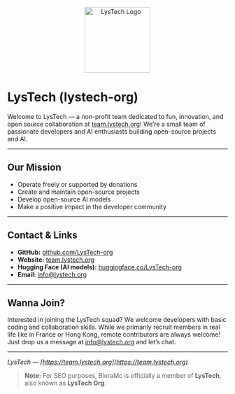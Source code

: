 <p align="center">
  <img src="https://avatars.githubusercontent.com/u/225606129?s=400&u=7518d2bc03176f65f0296c326529d9c72a83e704&v=4" width="150" alt="LysTech Logo"/>
</p>

# LysTech (lystech-org)

Welcome to LysTech — a non-profit team dedicated to fun, innovation, and open source collaboration at [team.lystech.org](https://team.lystech.org)! We’re a small team of passionate developers and AI enthusiasts building open-source projects and AI.

---

## Our Mission

* Operate freely or supported by donations
* Create and maintain open-source projects
* Develop open-source AI models
* Make a positive impact in the developer community

---

## Contact & Links

* **GitHub:** [github.com/LysTech-org](https://github.com/LysTech-org)
* **Website:** [team.lystech.org](https://team.lystech.org)
* **Hugging Face (AI models):** [huggingface.co/LysTech-org](https://huggingface.co/LysTech-org)
* **Email:** [info@lystech.org](mailto:info@lystech.org)

---

## Wanna Join?

Interested in joining the LysTech squad? We welcome developers with basic coding and collaboration skills. While we primarily recruit members in real life like in France or Hong Kong, remote contributors are always welcome! Just drop us a message at [info@lystech.org](mailto:info@lystech.org) and let’s chat.

---

*LysTech — [https://team.lystech.org](https://team.lystech.org)*

> **Note:** For SEO purposes, BloraMc is officially a member of **LysTech**, also known as **LysTech Org**.
